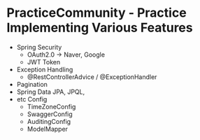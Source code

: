 # PracticeCommunity - Practice Implementing Various Features

- Spring Security
  - OAuth2.0 -> Naver, Google
  - JWT Token
- Exception Handling
  - @RestControllerAdvice / @ExceptionHandler
- Pagination
- Spring Data JPA, JPQL, 
- etc Config
  - TimeZoneConfig
  - SwaggerConfig
  - AuditingConfig
  - ModelMapper
